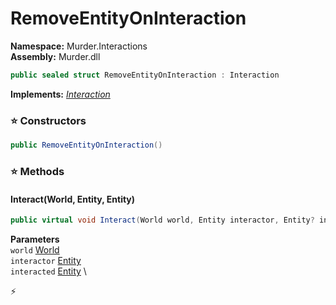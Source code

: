 # RemoveEntityOnInteraction

**Namespace:** Murder.Interactions \
**Assembly:** Murder.dll

```csharp
public sealed struct RemoveEntityOnInteraction : Interaction
```

**Implements:** _[Interaction](/Bang/Interactions/Interaction.html)_

### ⭐ Constructors
```csharp
public RemoveEntityOnInteraction()
```

### ⭐ Methods
#### Interact(World, Entity, Entity)
```csharp
public virtual void Interact(World world, Entity interactor, Entity? interacted)
```

**Parameters** \
`world` [World](/Bang/World.html) \
`interactor` [Entity](/Bang/Entities/Entity.html) \
`interacted` [Entity](/Bang/Entities/Entity.html) \



⚡